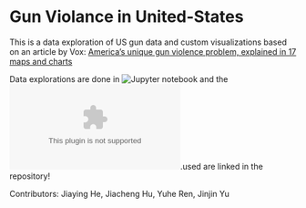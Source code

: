 # Gun Violance in United-States

This is a data exploration of US gun data and custom visualizations based on an article by Vox: [America’s unique gun violence problem, explained in 17 maps and charts](https://www.vox.com/policy-and-politics/2017/10/2/16399418/us-gun-violence-statistics-maps-charts)

Data explorations are done in ![Jupyter notebook](https://github.com/jymhe120/Gun-Violance-in-United-States/blob/master/Team-Project-1st-Version.ipynb) and the ![datasets](https://github.com/jymhe120/Gun-Violance-in-United-States/blob/master/full_dataset.csv).used are linked in the repository!


Contributors: Jiaying He, Jiacheng Hu, Yuhe Ren, Jinjin Yu

